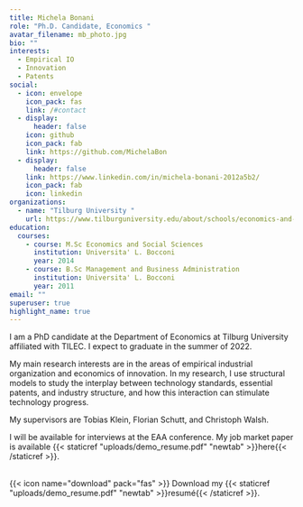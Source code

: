 ```yaml
---
title: Michela Bonani
role: "Ph.D. Candidate, Economics "
avatar_filename: mb_photo.jpg
bio: ""
interests:
  - Empirical IO
  - Innovation
  - Patents
social:
  - icon: envelope
    icon_pack: fas
    link: /#contact
  - display:
      header: false
    icon: github
    icon_pack: fab
    link: https://github.com/MichelaBon
  - display:
      header: false
    link: https://www.linkedin.com/in/michela-bonani-2012a5b2/
    icon_pack: fab
    icon: linkedin
organizations:
  - name: "Tilburg University "
    url: https://www.tilburguniversity.edu/about/schools/economics-and-management
education:
  courses:
    - course: M.Sc Economics and Social Sciences
      institution: Universita' L. Bocconi
      year: 2014
    - course: B.Sc Management and Business Administration
      institution: Universita' L. Bocconi
      year: 2011
email: ""
superuser: true
highlight_name: true
---
```

I am a PhD candidate at the Department of Economics at Tilburg University affiliated with TILEC. I expect to graduate in the summer of 2022. [](https://rgreminger.github.io/files/jmp.pdf)

My main research interests are in the areas of empirical industrial organization and economics of innovation. In my research, I use structural models to study the interplay between technology standards, essential patents, and industry structure, and how this interaction can stimulate technology progress.

My supervisors are Tobias Klein, Florian Schutt, and Christoph Walsh. 

I will be available for interviews at the EAA conference. My job market paper is available {{< staticref "uploads/demo_resume.pdf" "newtab" >}}here{{< /staticref >}}. 

\
{{< icon name="download" pack="fas" >}} Download my {{< staticref "uploads/demo_resume.pdf" "newtab" >}}resumé{{< /staticref >}}.